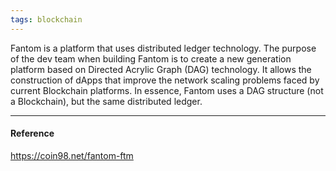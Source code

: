 ```yaml
---
tags: blockchain
---
```


Fantom is a platform that uses distributed ledger technology. The purpose of the
dev team when building Fantom is to create a new generation platform based on
Directed Acrylic Graph (DAG) technology. It allows the construction of dApps
that improve the network scaling problems faced by current Blockchain platforms.
In essence, Fantom uses a DAG structure (not a Blockchain), but the same
distributed ledger.

---

#### Reference

https://coin98.net/fantom-ftm
